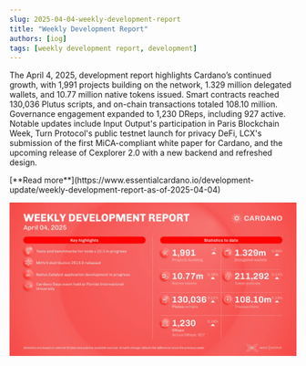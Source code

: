 ```yaml
---
slug: 2025-04-04-weekly-development-report
title: "Weekly Development Report"
authors: [iog]
tags: [weekly development report, development]
---
```


The April 4, 2025, development report highlights Cardano’s continued growth, with 1,991 projects building on the network, 1.329 million delegated wallets, and 10.77 million native tokens issued. Smart contracts reached 130,036 Plutus scripts, and on-chain transactions totaled 108.10 million. Governance engagement expanded to 1,230 DReps, including 927 active. Notable updates include Input Output's participation in Paris Blockchain Week, Turn Protocol's public testnet launch for privacy DeFi, LCX's submission of the first MiCA-compliant white paper for Cardano, and the upcoming release of Cexplorer 2.0 with a new backend and refreshed design.

<div style={{ textAlign: 'right' }}>
 [**Read more**](https://www.essentialcardano.io/development-update/weekly-development-report-as-of-2025-04-04) 
</div>

 ![weekly development report](./banner.webp)

